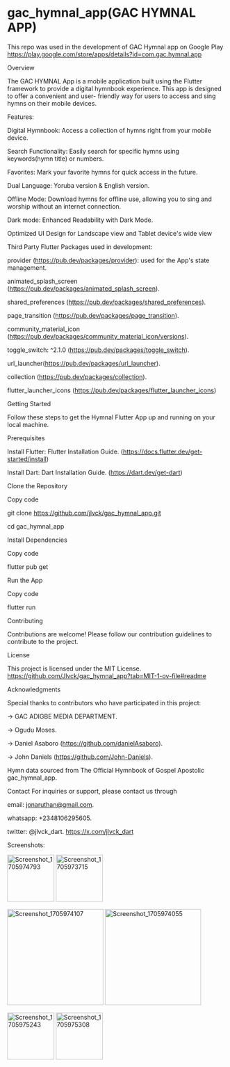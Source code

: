 # gac_hymnal_app(GAC HYMNAL APP)
 This repo was used in the development of GAC Hymnal app on Google Play 
https://play.google.com/store/apps/details?id=com.gac.hymnal.app




Overview

 The GAC HYMNAL App is a mobile application built using the Flutter framework to provide a digital hymnbook experience. This app is designed to offer a convenient and user-  friendly way for users to access and sing hymns on their mobile devices.



Features:

 Digital Hymnbook: Access a collection of hymns right from your mobile device.
 
 Search Functionality: Easily search for specific hymns using keywords(hymn title) or numbers.
 
 Favorites: Mark your favorite hymns for quick access in the future.
 
 Dual Language: Yoruba version & English version.
 
 Offline Mode: Download hymns for offline use, allowing you to sing and worship without an internet connection.
 
 Dark mode: Enhanced Readability with Dark Mode.
 
 Optimized UI Design for Landscape view and Tablet device's wide view





Third Party Flutter Packages used in development:

provider (https://pub.dev/packages/provider): used for the App's state management.
 
 animated_splash_screen (https://pub.dev/packages/animated_splash_screen).
 
 shared_preferences (https://pub.dev/packages/shared_preferences).
 
 page_transition (https://pub.dev/packages/page_transition).
 
 community_material_icon (https://pub.dev/packages/community_material_icon/versions).
 
 toggle_switch: ^2.1.0 (https://pub.dev/packages/toggle_switch).
 
 url_launcher(https://pub.dev/packages/url_launcher).
 
 collection (https://pub.dev/packages/collection).

 flutter_launcher_icons (https://pub.dev/packages/flutter_launcher_icons)




 
Getting Started

 Follow these steps to get the Hymnal Flutter App up and running on your local machine.

  Prerequisites
  
  Install Flutter: Flutter Installation Guide. (https://docs.flutter.dev/get-started/install)
  
  Install Dart: Dart Installation Guide. (https://dart.dev/get-dart)
  
  Clone the Repository
  
  Copy code
  
  git clone https://github.com/jlvck/gac_hymnal_app.git
  
  cd gac_hymnal_app
  
  Install Dependencies
  
  Copy code
  
  flutter pub get
  
  Run the App
  
  Copy code
  
  flutter run
  
  Contributing




Contributions are welcome! Please follow our contribution guidelines to contribute to the project.




License



This project is licensed under the MIT License. https://github.com/Jlvck/gac_hymnal_app?tab=MIT-1-ov-file#readme



Acknowledgments

Special thanks to contributors who have participated in this project:

 -> GAC ADIGBE MEDIA DEPARTMENT.
 
 -> Ogudu Moses.
 
 -> Daniel Asaboro (https://github.com/danielAsaboro).
 
 -> John Daniels (https://github.com/John-Daniels).



Hymn data sourced from The Official Hymnbook of Gospel Apostolic gac_hymnal_app.


Contact For inquiries or support, please contact us through 



email: jonaruthan@gmail.com.

whatsapp: +2348106295605.

twitter: @jlvck_dart. https://x.com/jlvck_dart





Screenshots:





<img width="108" alt="Screenshot_1705974793" src="https://github.com/Jlvck/gac_hymnal_app/assets/114338344/e72aa45c-b224-4682-9247-de16c2353c69">                         <img width="108" alt="Screenshot_1705973715" src="https://github.com/Jlvck/gac_hymnal_app/assets/114338344/7cfc1ee0-0c47-43aa-a72e-83063768b0a7">



<img width="221" alt="Screenshot_1705974107" src="https://github.com/Jlvck/gac_hymnal_app/assets/114338344/3cc096a6-5ca7-4693-80de-74db0c79836a">


<img width="221" alt="Screenshot_1705974055" src="https://github.com/Jlvck/gac_hymnal_app/assets/114338344/06b1b662-398b-403e-8184-e92b701b68c2">









<img width="108" alt="Screenshot_1705975243" src="https://github.com/Jlvck/gac_hymnal_app/assets/114338344/5fd48653-ef2b-45c0-92f7-7167e8b67bb1">               <img width="108" alt="Screenshot_1705975308" src="https://github.com/Jlvck/gac_hymnal_app/assets/114338344/5639229c-1d3c-410a-a2de-4542739241e2">
 


